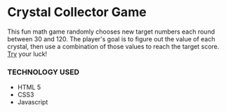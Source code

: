 # Crystal Collector Game

This fun math game randomly chooses new target numbers each round between 30 and 120.  The player's goal is to figure out the value of each crystal, then use a combination of those values to reach the target score. [Try](https://jawilmer.github.io/crystal-collector-game/) your luck! 

### TECHNOLOGY USED ###
+ HTML 5
+ CSS3
+ Javascript

